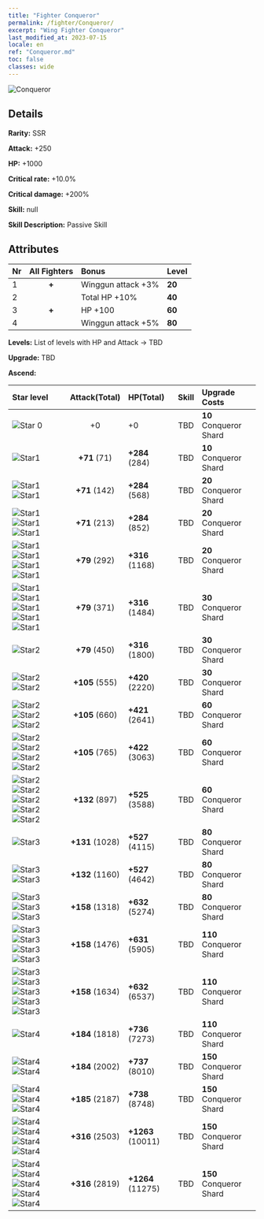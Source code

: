 ```yaml
---
title: "Fighter Conqueror"
permalink: /fighter/Conqueror/
excerpt: "Wing Fighter Conqueror"
last_modified_at: 2023-07-15
locale: en
ref: "Conqueror.md"
toc: false
classes: wide
---
```



 ![Conqueror](/images/ship/fj_img101.png)

## Details

 **Rarity:** SSR 

 **Attack:** +250

 **HP:** +1000

 **Critical rate:** +10.0%

 **Critical damage:** +200%

 **Skill:** null

 **Skill Description:**  Passive Skill

## Attributes

  |  Nr | All Fighters | Bonus | Level |
  |:----|:-------------:|:--------------------|:--------|
  | 1  | **+**  | Winggun attack +3%  | **20** |
  | 2  |   | Total HP +10%  | **40** |
  | 3  | **+**  | HP +100  | **60** |
  | 4  |   | Winggun attack +5%  | **80** |


 **Levels:**  List of levels with HP and Attack -> TBD

 **Upgrade:**  TBD

 **Ascend:**  

  |  Star level | Attack(Total) | HP(Total) |  Skill | Upgrade Costs |
  |:------|:----:|:------|:-------:|:-------------------|
  | ![Star 0](/images/s0.png)  | +0  | +0  | TBD  | **10** Conqueror Shard |
  | ![Star1](/images/s1.png)  | **+71** (71)  | **+284** (284)  | TBD  | **10** Conqueror Shard |
  | ![Star1](/images/s1.png)![Star1](/images/s1.png)  | **+71** (142)  | **+284** (568)  | TBD  | **20** Conqueror Shard |
  | ![Star1](/images/s1.png)![Star1](/images/s1.png)![Star1](/images/s1.png)  | **+71** (213)  | **+284** (852)  | TBD  | **20** Conqueror Shard |
  | ![Star1](/images/s1.png)![Star1](/images/s1.png)![Star1](/images/s1.png)![Star1](/images/s1.png)  | **+79** (292)  | **+316** (1168)  | TBD  | **20** Conqueror Shard |
  | ![Star1](/images/s1.png)![Star1](/images/s1.png)![Star1](/images/s1.png)![Star1](/images/s1.png)![Star1](/images/s1.png)  | **+79** (371)  | **+316** (1484)  | TBD  | **30** Conqueror Shard |
  | ![Star2](/images/s2.png)  | **+79** (450)  | **+316** (1800)  | TBD  | **30** Conqueror Shard |
  | ![Star2](/images/s2.png)![Star2](/images/s2.png)  | **+105** (555)  | **+420** (2220)  | TBD  | **30** Conqueror Shard |
  | ![Star2](/images/s2.png)![Star2](/images/s2.png)![Star2](/images/s2.png)  | **+105** (660)  | **+421** (2641)  | TBD  | **60** Conqueror Shard |
  | ![Star2](/images/s2.png)![Star2](/images/s2.png)![Star2](/images/s2.png)![Star2](/images/s2.png)  | **+105** (765)  | **+422** (3063)  | TBD  | **60** Conqueror Shard |
  | ![Star2](/images/s2.png)![Star2](/images/s2.png)![Star2](/images/s2.png)![Star2](/images/s2.png)![Star2](/images/s2.png)  | **+132** (897)  | **+525** (3588)  | TBD  | **60** Conqueror Shard |
  | ![Star3](/images/s3.png)  | **+131** (1028)  | **+527** (4115)  | TBD  | **80** Conqueror Shard |
  | ![Star3](/images/s3.png)![Star3](/images/s3.png)  | **+132** (1160)  | **+527** (4642)  | TBD  | **80** Conqueror Shard |
  | ![Star3](/images/s3.png)![Star3](/images/s3.png)![Star3](/images/s3.png)  | **+158** (1318)  | **+632** (5274)  | TBD  | **80** Conqueror Shard |
  | ![Star3](/images/s3.png)![Star3](/images/s3.png)![Star3](/images/s3.png)![Star3](/images/s3.png)  | **+158** (1476)  | **+631** (5905)  | TBD  | **110** Conqueror Shard |
  | ![Star3](/images/s3.png)![Star3](/images/s3.png)![Star3](/images/s3.png)![Star3](/images/s3.png)![Star3](/images/s3.png)  | **+158** (1634)  | **+632** (6537)  | TBD  | **110** Conqueror Shard |
  | ![Star4](/images/s4.png)  | **+184** (1818)  | **+736** (7273)  | TBD  | **110** Conqueror Shard |
  | ![Star4](/images/s4.png)![Star4](/images/s4.png)  | **+184** (2002)  | **+737** (8010)  | TBD  | **150** Conqueror Shard |
  | ![Star4](/images/s4.png)![Star4](/images/s4.png)![Star4](/images/s4.png)  | **+185** (2187)  | **+738** (8748)  | TBD  | **150** Conqueror Shard |
  | ![Star4](/images/s4.png)![Star4](/images/s4.png)![Star4](/images/s4.png)![Star4](/images/s4.png)  | **+316** (2503)  | **+1263** (10011)  | TBD  | **150** Conqueror Shard |
  | ![Star4](/images/s4.png)![Star4](/images/s4.png)![Star4](/images/s4.png)![Star4](/images/s4.png)![Star4](/images/s4.png)  | **+316** (2819)  | **+1264** (11275)  | TBD  | **150** Conqueror Shard |

